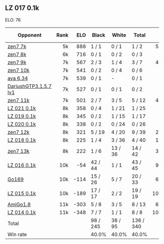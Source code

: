 ## LZ 017 0.1k ##

ELO: 76

Opponent | Rank | ELO | Black | White | Total | Win rate
---------|-----:|----:|-------|-------|-------|-------:
[zen7 7k](zen7%207k.md) | 5k | 888 | 1 / 1 | 0 / 1 | 1 / 2 | 50.0%
[zen7 8k](zen7%208k.md) | 6k | 716 | 0 / 1 | 0 / 2 | 0 / 3 | 0.0%
[zen7 9k](zen7%209k.md) | 7k | 567 | 2 / 3 | 1 / 4 | 3 / 7 | 42.9%
[zen7 10k](zen7%2010k.md) | 7k | 541 | 0 / 2 | 0 / 4 | 0 / 6 | 0.0%
[aya 6.34](aya%206.34.md) | 7k | 539 | 0 / 1 | - | 0 / 1 | 0.0%
[DariushGTP3.1.5.7 lv1](DariushGTP3.1.5.7%20lv1.md) | 7k | 527 | 0 / 1 | 0 / 1 | 0 / 2 | 0.0%
[zen7 11k](zen7%2011k.md) | 7k | 501 | 2 / 7 | 3 / 5 | 5 / 12 | 41.7%
[LZ 021 0.1k](LZ%20021%200.1k.md) | 8k | 358 | 0 / 4 | 1 / 21 | 1 / 25 | 4.0%
[LZ 019 0.1k](LZ%20019%200.1k.md) | 8k | 345 | 0 / 2 | 1 / 15 | 1 / 17 | 5.9%
[LZ 020 0.1k](LZ%20020%200.1k.md) | 8k | 338 | 0 / 2 | 0 / 24 | 0 / 26 | 0.0%
[zen7 12k](zen7%2012k.md) | 8k | 321 | 5 / 19 | 4 / 20 | 9 / 39 | 23.1%
[LZ 018 0.1k](LZ%20018%200.1k.md) | 8k | 225 | 1 / 4 | 3 / 36 | 4 / 40 | 10.0%
[zen7 13k](zen7%2013k.md) | 8k | 222 | 1 / 6 | 13 / 36 | 14 / 42 | 33.3%
[LZ 016 0.1k](LZ%20016%200.1k.md) | 10k | -54 | 42 / 44 | 1 / 1 | 43 / 45 | 95.6%
[Go169](Go169.md) | 10k | -114 | 15 / 26 | 5 / 7 | 20 / 33 | 60.6%
[LZ 015 0.1k](LZ%20015%200.1k.md) | 10k | -189 | 17 / 17 | 2 / 2 | 19 / 19 | 100.0%
[AmiGo1.8](AmiGo1.8.md) | 11k | -303 | 5 / 8 | 3 / 5 | 8 / 13 | 61.5%
[LZ 014 0.1k](LZ%20014%200.1k.md) | 11k | -348 | 7 / 7 | 1 / 1 | 8 / 8 | 100.0%
Total | | | 98 / 245 | 38 / 95 | 136 / 340 | 
Win rate| | | 40.0% | 40.0% | 40.0% | 

